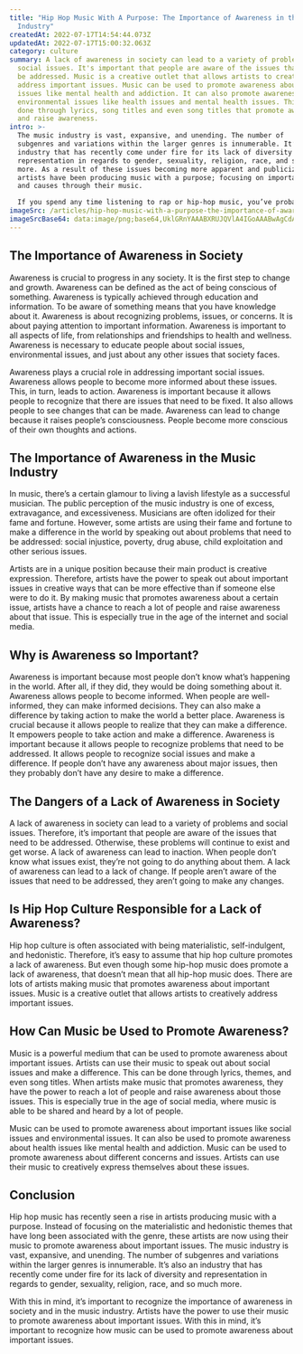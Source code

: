 ```yaml
---
title: "Hip Hop Music With A Purpose: The Importance of Awareness in the Music
  Industry"
createdAt: 2022-07-17T14:54:44.073Z
updatedAt: 2022-07-17T15:00:32.063Z
category: culture
summary: A lack of awareness in society can lead to a variety of problems and
  social issues. It's important that people are aware of the issues that need to
  be addressed. Music is a creative outlet that allows artists to creatively
  address important issues. Music can be used to promote awareness about health
  issues like mental health and addiction. It can also promote awareness of
  environmental issues like health issues and mental health issues. This can be
  done through lyrics, song titles and even song titles that promote awareness
  and raise awareness.
intro: >-
  The music industry is vast, expansive, and unending. The number of
  subgenres and variations within the larger genres is innumerable. It’s also an
  industry that has recently come under fire for its lack of diversity and
  representation in regards to gender, sexuality, religion, race, and so much
  more. As a result of these issues becoming more apparent and publicized,
  artists have been producing music with a purpose; focusing on important topics
  and causes through their music. 

  If you spend any time listening to rap or hip-hop music, you’ve probably noticed how many songs are about money, sex, drugs, partying—basically all the things you can do when you’re rich and famous. But there are some rappers who are using their fame to make a difference in the world by speaking out about problems that need to be addressed: social injustice, poverty, drug abuse, child exploitation and other serious issues. These artists are making a conscious effort to use their music to make a positive impact on society rather than just focusing on things like materialism or promiscuity.
imageSrc: /articles/hip-hop-music-with-a-purpose-the-importance-of-awareness-in-the-music-industry.png
imageSrcBase64: data:image/png;base64,UklGRnYAAABXRUJQVlA4IGoAAABwAgCdASoKAAoAAUAmJbACdLoAEJKX9xOYK+AAAP75U3VGaOFS8lXr2G0e6okrVvEwnfwiiATyzY4jWW+c/FhKlhrqWD+yI62om+BH/3DH3/3eLsHAq3/s5i/E3/wpr8eX7VAULvSM0sAA
---
```


## The Importance of Awareness in Society

Awareness is crucial to progress in any society. It is the first step to change and growth. Awareness can be defined as the act of being conscious of something. Awareness is typically achieved through education and information. To be aware of something means that you have knowledge about it. Awareness is about recognizing problems, issues, or concerns. It is about paying attention to important information. Awareness is important to all aspects of life, from relationships and friendships to health and wellness. Awareness is necessary to educate people about social issues, environmental issues, and just about any other issues that society faces.

Awareness plays a crucial role in addressing important social issues. Awareness allows people to become more informed about these issues. This, in turn, leads to action. Awareness is important because it allows people to recognize that there are issues that need to be fixed. It also allows people to see changes that can be made. Awareness can lead to change because it raises people’s consciousness. People become more conscious of their own thoughts and actions.

## The Importance of Awareness in the Music Industry

In music, there’s a certain glamour to living a lavish lifestyle as a successful musician. The public perception of the music industry is one of excess, extravagance, and excessiveness. Musicians are often idolized for their fame and fortune. However, some artists are using their fame and fortune to make a difference in the world by speaking out about problems that need to be addressed: social injustice, poverty, drug abuse, child exploitation and other serious issues.

Artists are in a unique position because their main product is creative expression. Therefore, artists have the power to speak out about important issues in creative ways that can be more effective than if someone else were to do it. By making music that promotes awareness about a certain issue, artists have a chance to reach a lot of people and raise awareness about that issue. This is especially true in the age of the internet and social media.

## Why is Awareness so Important?

Awareness is important because most people don’t know what’s happening in the world. After all, if they did, they would be doing something about it. Awareness allows people to become informed. When people are well-informed, they can make informed decisions. They can also make a difference by taking action to make the world a better place. Awareness is crucial because it allows people to realize that they can make a difference. It empowers people to take action and make a difference. Awareness is important because it allows people to recognize problems that need to be addressed. It allows people to recognize social issues and make a difference. If people don’t have any awareness about major issues, then they probably don’t have any desire to make a difference.

## The Dangers of a Lack of Awareness in Society

A lack of awareness in society can lead to a variety of problems and social issues. Therefore, it’s important that people are aware of the issues that need to be addressed. Otherwise, these problems will continue to exist and get worse. A lack of awareness can lead to inaction. When people don’t know what issues exist, they’re not going to do anything about them. A lack of awareness can lead to a lack of change. If people aren’t aware of the issues that need to be addressed, they aren’t going to make any changes.

## Is Hip Hop Culture Responsible for a Lack of Awareness?

Hip hop culture is often associated with being materialistic, self-indulgent, and hedonistic. Therefore, it’s easy to assume that hip hop culture promotes a lack of awareness. But even though some hip-hop music does promote a lack of awareness, that doesn’t mean that all hip-hop music does. There are lots of artists making music that promotes awareness about important issues. Music is a creative outlet that allows artists to creatively address important issues.

## How Can Music be Used to Promote Awareness?

Music is a powerful medium that can be used to promote awareness about important issues. Artists can use their music to speak out about social issues and make a difference. This can be done through lyrics, themes, and even song titles. When artists make music that promotes awareness, they have the power to reach a lot of people and raise awareness about those issues. This is especially true in the age of social media, where music is able to be shared and heard by a lot of people.

Music can be used to promote awareness about important issues like social issues and environmental issues. It can also be used to promote awareness about health issues like mental health and addiction. Music can be used to promote awareness about different concerns and issues. Artists can use their music to creatively express themselves about these issues.

## Conclusion

Hip hop music has recently seen a rise in artists producing music with a purpose. Instead of focusing on the materialistic and hedonistic themes that have long been associated with the genre, these artists are now using their music to promote awareness about important issues. The music industry is vast, expansive, and unending. The number of subgenres and variations within the larger genres is innumerable. It’s also an industry that has recently come under fire for its lack of diversity and representation in regards to gender, sexuality, religion, race, and so much more.

With this in mind, it’s important to recognize the importance of awareness in society and in the music industry. Artists have the power to use their music to promote awareness about important issues. With this in mind, it’s important to recognize how music can be used to promote awareness about important issues.
